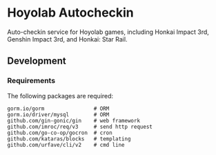 Hoyolab Autocheckin
=====================

Auto-checkin service for Hoyolab games, including Honkai Impact 3rd, Genshin Impact 3rd, and Honkai: Star Rail.



## Development


### Requirements

The following packages are required:

```
gorm.io/gorm                # ORM
gorm.io/driver/mysql        # ORM
github.com/gin-gonic/gin    # web framework
github.com/imroc/req/v3     # send http request
github.com/go-co-op/gocron  # cron
github.com/kataras/blocks   # templating
github.com/urfave/cli/v2    # cmd line
```

